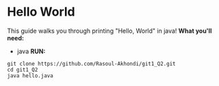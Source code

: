 # Hello World
This guide walks you through printing "Hello, World" in java!
**What you'll need:**
* java
**RUN:**
```
git clone https://github.com/Rasoul-Akhondi/git1_Q2.git
cd git1_Q2
java hello.java
```
